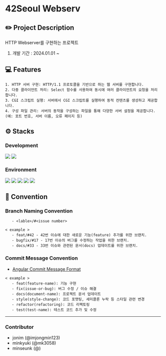 #  42Seoul Webserv

## ✏️ Project Description

HTTP Webserver를 구현하는 프로젝트

1. 개발 기간 : 2024.01.01 ~

## 💻 Features
```
1. HTTP 서버 구현: HTTP/1.1 프로토콜을 기반으로 하는 웹 서버를 구현합니다.
2. 다중 클라이언트 처리: Select 함수를 사용하여 동시에 여러 클라이언트의 요청을 처리합니다.
3. CGI 스크립트 실행: 서버에서 CGI 스크립트를 실행하여 동적 컨텐츠를 생성하고 제공합니다.
4. 구성 파일 관리: 서버의 동작을 구성하는 파일을 통해 다양한 서버 설정을 제공합니다. (예: 포트 번호, 서버 이름, 오류 페이지 등)
```

## ⚙️ Stacks
### Development
<img src="https://img.shields.io/badge/C++-00599C?style=for-the-badge&logo=cplusplus&logoColor=white"> <img src="https://img.shields.io/badge/Makefile-042E34?style=for-the-badge&logo=gnu-bash&logoColor=white">

### Environment
<img src="https://img.shields.io/badge/github-181717?style=for-the-badge&logo=github&logoColor=white"> <img src="https://img.shields.io/badge/git-F05032?style=for-the-badge&logo=git&logoColor=white"> <img src="https://img.shields.io/badge/visual%20studio%20code-007ACC?style=for-the-badge&logo=visualstudiocode&logoColor=white">
<img src="https://img.shields.io/badge/macOS-000000?style=for-the-badge&logo=macOS&logoColor=white">
<img src="https://img.shields.io/badge/42-000000?style=for-the-badge&logo=42&logoColor=white">


## 🌱 Convention
### Branch Naming Convention
```
   - <lable>/#<issue number>
```
```
< example >
   - feat/#42 - 42번 이슈에 대한 새로운 기능(feature) 추가를 위한 브랜치.
   - bugfix/#17 - 17번 이슈의 버그를 수정하는 작업을 위한 브랜치.
   - docs/#33 - 33번 이슈와 관련된 문서(docs) 업데이트를 위한 브랜치.
```

### Commit Message Convention
   - [Angular Commit Message Format](https://github.com/angular/angular/blob/main/CONTRIBUTING.md#commit)
   ```
   < example >
      - feat(feature-name): 기능 구현
      - fix(issue-or-bug): 버그 수정 / 이슈 해결
      - docs(document-name): 프로젝트 문서 업데이트
      - style(style-change): 코드 포맷팅, 세미콜론 누락 등 스타일 관련 변경
      - refactor(refactoring): 코드 리팩토링
      - test(test-name): 테스트 코드 추가 및 수정

   ```
---
### Contributor
   - jonim (@imjongmin123)
   - minkyuki (@mk3058)
   - minseunk (@)